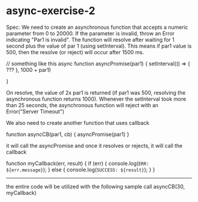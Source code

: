 # async-exercise-2

Spec:
We need to create an asynchronous function that accepts a numeric parameter from 0 to 20000. If the parameter is invalid, throw an Error indicating "Par1 is invalid". The function will resolve after waiting for 1 second plus the value of par 1 (using setInterval). This means if par1 value is 500, then the resolve (or reject) will occur after 1500 ms. 

// something like this
async function asyncPromise(par1) {
  	setInterval(() => {
       ???
    }, 1000 + par1)
  
}

On resolve, the value of 2x par1 is returned (if par1 was 500, resolving the asynchronous function returns 1000). Whenever the setInterval took more than 25 seconds, the asynchronous function will reject with an Error("Server Timeout")

We also need to create another function that uses callback 

function asyncCB(par1, cb) {
  asyncPromise(par1)
}

it will call the asyncPromise and once it resolves or rejects, it will call the callback

function myCallback(err, result) {
	if (err) {
		console.log(`ERR: ${err.message}`);
  } else {
		console.log(`SUCCESS: ${result}`);
  }
}

----
the entire code will be utilized with the following sample call
asyncCB(30, myCallback)